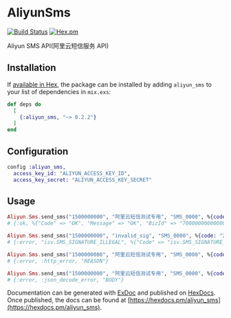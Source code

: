 # AliyunSms

[![Build Status](https://semaphoreci.com/api/v1/ug0/aliyun_sms/branches/master/shields_badge.svg)](https://semaphoreci.com/ug0/aliyun_sms)
[![Hex.pm](https://img.shields.io/hexpm/v/aliyun_sms.svg)](https://hex.pm/packages/aliyun_sms)

Aliyun SMS API(阿里云短信服务 API)

## Installation

If [available in Hex](https://hex.pm/docs/publish), the package can be installed
by adding `aliyun_sms` to your list of dependencies in `mix.exs`:

```elixir
def deps do
  [
    {:aliyun_sms, "~> 0.2.2"}
  ]
end
```

## Configuration
```elixir
config :aliyun_sms,
  access_key_id: "ALIYUN_ACCESS_KEY_ID",
  access_key_secret: "ALIYUN_ACCESS_KEY_SECRET"
```

## Usage

```elixir
Aliyun.Sms.send_sms("1500000000", "阿里云短信测试专用", "SMS_0000", %{code: "222333"})
# {:ok, %{"Code" => "OK", "Message" => "OK", "BizId" => "700000000000000000^0", "RequestId" => "A0000000-3CC1-4000-8000-E00000000000"}}

Aliyun.Sms.send_sms("1500000000", "invalid_sig", "SMS_0000", %{code: "222333"})
# {:error, "isv.SMS_SIGNATURE_ILLEGAL", %{"Code" => "isv.SMS_SIGNATURE_ILLEGAL", "Message" => "短信签名不合法"}}

Aliyun.Sms.send_sms("1500000000", "阿里云短信测试专用", "SMS_0000", %{code: "222333"})
# {:error, :http_error, "REASON"}

Aliyun.Sms.send_sms("1500000000", "阿里云短信测试专用", "SMS_0000", %{code: "222333"})
# {:error, :json_decode_error, "BODY"}
```


Documentation can be generated with [ExDoc](https://github.com/elixir-lang/ex_doc)
and published on [HexDocs](https://hexdocs.pm). Once published, the docs can
be found at [https://hexdocs.pm/aliyun_sms](https://hexdocs.pm/aliyun_sms).

